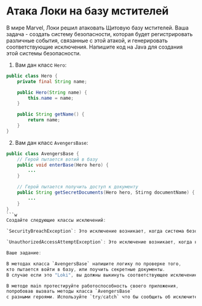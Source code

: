 # Атака Локи на базу мстителей

В мире Marvel, Локи решил атаковать Щитовую базу мстителей. 
Ваша задача - создать систему безопасности, которая будет регистрировать различные события, 
связанные с этой атакой, и генерировать соответствующие исключения. 
Напишите код на Java для создания этой системы безопасности.

1. Вам дан класс `Hero`:
```java
public class Hero {
    private final String name;

    public Hero(String name) {
        this.name = name;
    }

    public String getName() {
        return name;
    }
}
```

2. Вам дан класс `AvengersBase`:
```java
public class AvengersBase {
    // Герой пытается вотий в базу
    public void enterBase(Hero hero) {
        ...
    }

    // Герой пытается получить доступ к документу
    public String getSecretDocuments(Hero hero, Stirng documentName) {
        ...
    }
}
```w
Создайте следующие классы исключений:

`SecurityBreachException`: Это исключение возникает, когда система безопасности обнаруживает вторжение Локи в базу Авенджеров

`UnauthorizedAccessAttemptException`: Это исключение возникает, когда кто-то пытается получить доступ к секретным данным или технологии мстителей без разрешения. В этой ситуации, Локи может попытаться получить доступ к их базе данных или важным артефактам.

Ваше задание:

В методах класса `AvengersBase` напишите логику по проверке того, 
кто пытается войти в базу, или поучить секретные документы.
В случае если это "Loki", вы должны выкинуть соответствующее исключение

В методе main протестируйте работоспособность своего приложения,
попробовав вызвать методы класса `AvengersBase` 
с разными героями. Используйте `try/catch` что бы сообщить об исключительных ситуациях